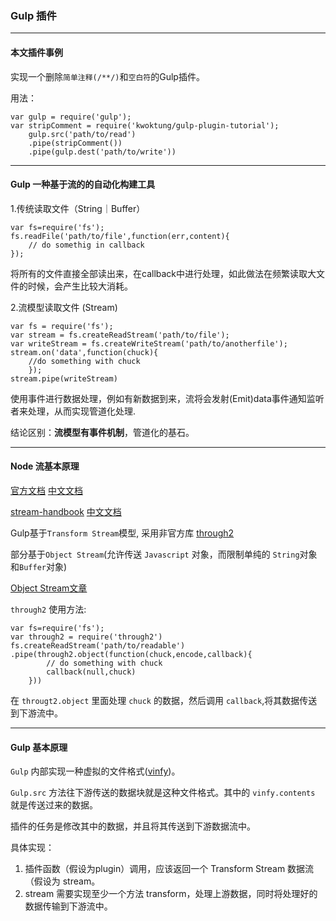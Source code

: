 ### Gulp 插件

- - -

#### 本文插件事例

实现一个删除`简单注释(/**/)`和`空白符`的Gulp插件。

用法：

	var gulp = require('gulp');
	var stripComment = require('kwoktung/gulp-plugin-tutorial');
		gulp.src('path/to/read')
		.pipe(stripComment())
		.pipe(gulp.dest('path/to/write'))

- - - 

#### Gulp 一种基于流的的自动化构建工具

1.传统读取文件（String｜Buffer）

	var fs=require('fs');
	fs.readFile('path/to/file',function(err,content){
		// do somethig in callback
	});

将所有的文件直接全部读出来，在callback中进行处理，如此做法在频繁读取大文件的时候，会产生比较大消耗。

2.流模型读取文件 (Stream)
	
	var fs = require('fs');
	var stream = fs.createReadStream('path/to/file');
	var writeStream = fs.createWriteStream('path/to/anotherfile');
	stream.on('data',function(chuck){
		//do something with chuck 
		});
	stream.pipe(writeStream)

使用事件进行数据处理，例如有新数据到来，流将会发射(Emit)data事件通知监听者来处理，从而实现管道化处理.


结论区别：**流模型有事件机制**，管道化的基石。

- - - 

#### Node 流基本原理

[官方文档](https://nodejs.org/docs/latest/api/stream.html) [中文文档](http://nodeapi.ucdok.com/api/)

[stream-handbook](https://github.com/substack/stream-handbook) [中文文档](https://github.com/jabez128/stream-handbook)

Gulp基于`Transform Stream`模型, 采用非官方库 [through2](https://github.com/rvagg/through2)

部分基于`Object Stream`(允许传送 `Javascript` 对象，而限制单纯的 `String`对象和`Buffer`对象)

[Object Stream文章](https://nodesource.com/blog/understanding-object-streams/)

`through2` 使用方法:
	
	var fs=require('fs');
	var through2 = require('through2')
	fs.createReadStream('path/to/readable')
	.pipe(through2.object(function(chuck,encode,callback){
			// do something with chuck
			callback(null,chuck)
		}))

在 `througt2.object` 里面处理 `chuck` 的数据，然后调用 `callback`,将其数据传送到下游流中。

- - - 

#### Gulp 基本原理

`Gulp` 内部实现一种虚拟的文件格式([vinfy](https://github.com/gulpjs/vinyl))。

`Gulp.src` 方法往下游传送的数据块就是这种文件格式。其中的 `vinfy.contents` 就是传送过来的数据。

插件的任务是修改其中的数据，并且将其传送到下游数据流中。

具体实现：

1. 插件函数（假设为plugin）调用，应该返回一个 Transform Stream 数据流（假设为 stream。
2. stream 需要实现至少一个方法 transform，处理上游数据，同时将处理好的数据传输到下游流中。





